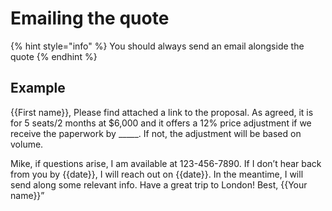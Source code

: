 # Emailing the quote

{% hint style="info" %}
You should always send an email alongside the quote
{% endhint %}

## Example&#x20;

{{First name}}, Please find attached a link to the proposal. As agreed, it is for 5 seats/2 months at $6,000 and it offers a 12% price adjustment if we receive the paperwork by \_\_\_\_\_. If not, the adjustment will be based on volume.

Mike, if questions arise, I am available at 123-456-7890. If I don’t hear back from you by {{date}}, I will reach out on {{date}}. In the meantime, I will send along some relevant info. Have a great trip to London! Best, {{Your name}}”

